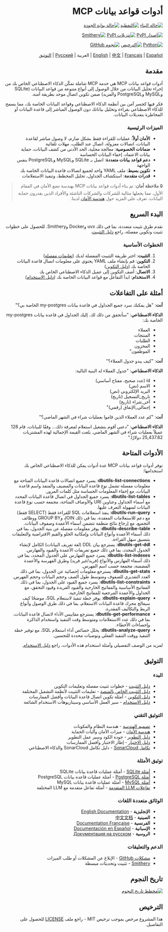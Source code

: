 <div dir="rtl">

# أدوات قواعد بيانات MCP

<!-- شارات حالة المشروع -->
[![حالة البناء](https://img.shields.io/github/workflow/status/donghao1393/mcp-dbutils/Quality%20Assurance?label=tests)](https://github.com/donghao1393/mcp-dbutils/actions)
[![التغطية](https://img.shields.io/endpoint?url=https://gist.githubusercontent.com/donghao1393/bdd0a63ec2a816539ff8c136ceb41e48/raw/coverage.json)](https://github.com/donghao1393/mcp-dbutils/actions)
[![حالة بوابة الجودة](https://sonarcloud.io/api/project_badges/measure?project=donghao1393_mcp-dbutils&metric=alert_status)](https://sonarcloud.io/dashboard?id=donghao1393_mcp-dbutils)

<!-- شارات الإصدار والتثبيت -->
[![إصدار PyPI](https://img.shields.io/pypi/v/mcp-dbutils)](https://pypi.org/project/mcp-dbutils/)
[![تنزيلات PyPI](https://img.shields.io/pypi/dm/mcp-dbutils)](https://pypi.org/project/mcp-dbutils/)
[![Smithery](https://smithery.ai/badge/@donghao1393/mcp-dbutils)](https://smithery.ai/server/@donghao1393/mcp-dbutils)

<!-- شارات المواصفات التقنية -->
[![Python](https://img.shields.io/badge/Python-3.10%2B-blue)](https://www.python.org/)
[![الترخيص](https://img.shields.io/github/license/donghao1393/mcp-dbutils)](LICENSE)
[![نجوم GitHub](https://img.shields.io/github/stars/donghao1393/mcp-dbutils?style=social)](https://github.com/donghao1393/mcp-dbutils/stargazers)

[English](README_EN.md) | [中文](README.md) | [Français](README_FR.md) | [Español](README_ES.md) | العربية | [Русский](README_RU.md) | [التوثيق](#التوثيق)

## مقدمة

أدوات قواعد بيانات MCP هي خدمة MCP شاملة تمكّن الذكاء الاصطناعي الخاص بك من إجراء تحليل البيانات من خلال الوصول إلى أنواع متنوعة من قواعد البيانات (SQLite وMySQL وPostgreSQL والمزيد) ضمن تكوين اتصال موحد بطريقة آمنة.

فكر فيها كجسر آمن بين أنظمة الذكاء الاصطناعي وقواعد البيانات الخاصة بك، مما يسمح للذكاء الاصطناعي بقراءة وتحليل بياناتك دون الوصول المباشر إلى قاعدة البيانات أو المخاطرة بتعديلات البيانات.

### الميزات الرئيسية

- **الأمان أولاً**: عمليات للقراءة فقط بشكل صارم، لا وصول مباشر لقاعدة البيانات، اتصالات معزولة، اتصال عند الطلب، مهلات تلقائية
- **ضمانات الخصوصية**: معالجة محلية، الحد الأدنى من كشف البيانات، حماية بيانات الاعتماد، إخفاء البيانات الحساسة
- **دعم قواعد بيانات متعددة**: اتصل بـ SQLite وMySQL وPostgreSQL بنفس الواجهة
- **تكوين بسيط**: ملف YAML واحد لجميع اتصالات قاعدة البيانات الخاصة بك
- **قدرات متقدمة**: استكشاف الجداول، تحليل المخطط، وتنفيذ الاستعلامات

> 🔒 **ملاحظة أمان**: تم بناء أدوات قواعد بيانات MCP بهندسة تضع الأمان في المقام الأول، مما يجعلها مثالية للشركات والشركات الناشئة والأفراد الذين يقدرون حماية البيانات. تعرف على المزيد حول [هندسة الأمان](docs/ar/technical/security.md) لدينا.

## البدء السريع

نقدم طرق تثبيت متعددة، بما في ذلك uvx وDocker وSmithery. للحصول على خطوات تثبيت وتكوين مفصلة، راجع [دليل التثبيت](docs/ar/installation.md).

### الخطوات الأساسية

1. **التثبيت**: اختر طريقة التثبيت المفضلة لديك ([تعليمات مفصلة](docs/ar/installation.md))
2. **التكوين**: قم بإنشاء ملف YAML يحتوي على معلومات اتصال قاعدة البيانات الخاصة بك ([دليل التكوين](docs/ar/configuration.md))
3. **الاتصال**: أضف التكوين إلى عميل الذكاء الاصطناعي الخاص بك
4. **الاستخدام**: ابدأ التفاعل مع قواعد البيانات الخاصة بك ([دليل الاستخدام](docs/ar/usage.md))

## أمثلة على التفاعلات

**أنت**: "هل يمكنك سرد جميع الجداول في قاعدة بيانات my-postgres الخاصة بي؟"

**الذكاء الاصطناعي**: "سأتحقق من ذلك لك. إليك الجداول في قاعدة بيانات my-postgres الخاصة بك:
- العملاء
- المنتجات
- الطلبات
- المخزون
- الموظفون"

**أنت**: "كيف يبدو جدول العملاء؟"

**الذكاء الاصطناعي**: "جدول العملاء له البنية التالية:
- id (عدد صحيح، مفتاح أساسي)
- الاسم (نص)
- البريد الإلكتروني (نص)
- تاريخ_التسجيل (تاريخ)
- آخر_شراء (تاريخ)
- إجمالي_الإنفاق (رقمي)"

**أنت**: "كم عدد العملاء الذين قاموا بعمليات شراء في الشهر الماضي؟"

**الذكاء الاصطناعي**: "دعني أقوم بتشغيل استعلام لمعرفة ذلك... وفقًا للبيانات، قام 128 عميلاً بعمليات شراء في الشهر الماضي. بلغت القيمة الإجمالية لهذه المشتريات 25,437.82 دولارًا."

## الأدوات المتاحة

توفر أدوات قواعد بيانات MCP عدة أدوات يمكن للذكاء الاصطناعي الخاص بك استخدامها:

- **dbutils-list-connections**: يسرد جميع اتصالات قاعدة البيانات المتاحة مع معلومات مفصلة تشمل نوع قاعدة البيانات والمضيف والمنفذ واسم قاعدة البيانات، مع إخفاء المعلومات الحساسة مثل كلمات المرور.
- **dbutils-list-tables**: يسرد جميع الجداول في اتصال قاعدة البيانات المحدد مع أسماء الجداول وعناوين URI والأوصاف المتاحة، مجمعة حسب نوع قاعدة البيانات لسهولة التعرف عليها.
- **dbutils-run-query**: ينفذ استعلامات SQL للقراءة فقط (SELECT فقط) مع دعم للاستعلامات المعقدة، بما في ذلك JOIN وGROUP BY ووظائف التجميع، مع إرجاع نتائج منظمة تتضمن أسماء الأعمدة وصفوف البيانات.
- **dbutils-describe-table**: يوفر معلومات مفصلة عن بنية الجدول، بما في ذلك أسماء الأعمدة وأنواع البيانات وإمكانية الخلو والقيم الافتراضية والتعليقات بتنسيق سهل القراءة.
- **dbutils-get-ddl**: يسترجع بيان DDL (لغة تعريف البيانات) الكامل لإنشاء الجدول المحدد، بما في ذلك جميع تعريفات الأعمدة والقيود والفهارس.
- **dbutils-list-indexes**: يسرد جميع الفهارس على الجدول المحدد، بما في ذلك أسماء الفهارس والأنواع (فريد/غير فريد) وطرق الفهرسة والأعمدة المضمنة، مجمعة حسب اسم الفهرس.
- **dbutils-get-stats**: يسترجع معلومات إحصائية عن الجدول، بما في ذلك العدد التقديري للصفوف ومتوسط طول الصف وحجم البيانات وحجم الفهرس.
- **dbutils-list-constraints**: يسرد جميع القيود على الجدول، بما في ذلك المفاتيح الأساسية والمفاتيح الخارجية والقيود الفريدة وقيود التحقق، مع الجداول والأعمدة المرجعية للمفاتيح الخارجية.
- **dbutils-explain-query**: يوفر خطة تنفيذ لاستعلام SQL، موضحًا كيف سيعالج محرك قاعدة البيانات الاستعلام، بما في ذلك طرق الوصول وأنواع الربط والتكاليف المقدرة.
- **dbutils-get-performance**: يسترجع مقاييس الأداء لاتصال قاعدة البيانات، بما في ذلك عدد الاستعلامات ومتوسط وقت التنفيذ واستخدام الذاكرة وإحصاءات الأخطاء.
- **dbutils-analyze-query**: يحلل خصائص أداء استعلام SQL، مع توفير خطة التنفيذ ووقت التنفيذ الفعلي وتوصيات محددة للتحسين.

لمزيد من الوصف التفصيلي وأمثلة استخدام هذه الأدوات، راجع [دليل الاستخدام](docs/ar/usage.md).

## التوثيق

### البدء
- [دليل التثبيت](docs/ar/installation.md) - خطوات تثبيت مفصلة وتعليمات التكوين
- [دليل التثبيت الخاص بالمنصة](docs/ar/installation-platform-specific.md) - تعليمات التثبيت لأنظمة التشغيل المختلفة
- [دليل التكوين](docs/ar/configuration.md) - أمثلة تكوين اتصال قاعدة البيانات وأفضل الممارسات
- [دليل الاستخدام](docs/ar/usage.md) - سير العمل الأساسي وسيناريوهات الاستخدام الشائعة

### التوثيق التقني
- [تصميم الهندسة](docs/ar/technical/architecture.md) - هندسة النظام والمكونات
- [هندسة الأمان](docs/ar/technical/security.md) - ميزات الأمان وآليات الحماية
- [دليل التطوير](docs/ar/technical/development.md) - جودة الكود وسير عمل التطوير
- [دليل الاختبار](docs/ar/technical/testing.md) - إطار الاختبار وأفضل الممارسات
- [تكامل SonarCloud](docs/ar/technical/sonarcloud-integration.md) - دليل تكامل SonarCloud والذكاء الاصطناعي

### توثيق الأمثلة
- [أمثلة SQLite](docs/ar/examples/sqlite-examples.md) - أمثلة عمليات قاعدة بيانات SQLite
- [أمثلة PostgreSQL](docs/ar/examples/postgresql-examples.md) - أمثلة عمليات قاعدة بيانات PostgreSQL
- [أمثلة MySQL](docs/ar/examples/mysql-examples.md) - أمثلة عمليات قاعدة بيانات MySQL
- [تفاعلات LLM المتقدمة](docs/ar/examples/advanced-llm-interactions.md) - أمثلة تفاعل متقدمة مع LLM المختلفة

### الوثائق متعددة اللغات
- **الإنجليزية** - [English Documentation](docs/en/)
- **الصينية** - [中文文档](docs/zh/)
- **الفرنسية** - [Documentation Française](docs/fr/)
- **الإسبانية** - [Documentación en Español](docs/es/)
- **الروسية** - [Документация на русском](docs/ru/)

### الدعم والتعليقات
- [مشكلات GitHub](https://github.com/donghao1393/mcp-dbutils/issues) - الإبلاغ عن المشكلات أو طلب الميزات
- [Smithery](https://smithery.ai/server/@donghao1393/mcp-dbutils) - تثبيت وتحديثات مبسطة

## تاريخ النجوم

[![مخطط تاريخ النجوم](https://starchart.cc/donghao1393/mcp-dbutils.svg?variant=adaptive)](https://starchart.cc/donghao1393/mcp-dbutils)

## الترخيص

هذا المشروع مرخص بموجب ترخيص MIT - راجع ملف [LICENSE](LICENSE) للحصول على التفاصيل.

</div>
